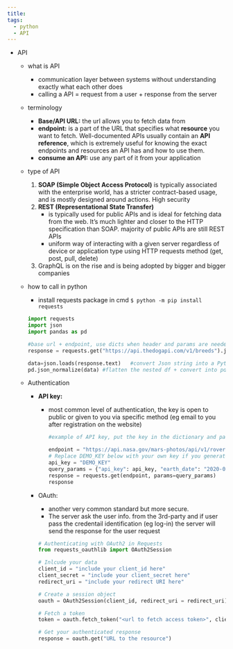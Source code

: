 ```yaml
---
title: 
tags:
  - python
  - API
---
```

- API
    - what is API
        - communication layer between systems without understanding exactly what each other does
        - calling a API = request from a user + response from the server
    - terminology
        - **Base/API URL:** the url allows you to fetch data from
        - **endpoint:**  is a part of the URL that specifies what **resource** you want to fetch. Well-documented APIs usually contain an **API reference**, which is extremely useful for knowing the exact endpoints and resources an API has and how to use them.
        - **consume an API:** use any part of it from your application
    - type of API
        1. **SOAP (Simple Object Access Protocol)** is typically associated with the enterprise world, has a stricter contract-based usage, and is mostly designed around actions. High security
        2. **REST (Representational State Transfer)**
            - is typically used for public APIs and is ideal for fetching data from the web. It’s much lighter and closer to the HTTP specification than SOAP. majority of public APIs are still REST APIs
            - uniform way of interacting with a given server regardless of device or application type using HTTP requests method (get, post, pull, delete)
        3. GraphQL is on the rise and is being adopted by bigger and bigger companies
    - how to call in python
        - install requests package in cmd `$ python -m pip install requests`

        ```python
        import requests
        import json
        import pandas as pd

        #base url + endpoint, use dicts when header and params are needed
        response = requests.get("https://api.thedogapi.com/v1/breeds").json() #.json() print a human-friendly Json format

        data=json.loads(response.text)   #convert Json string into a Python Dictionary; aka "deserialization"
        pd.json_normalize(data) #flatten the nested df + convert into pd_df, neeeded Unserialized data
        ```

    - Authentication
        - **API key:**
            - most common level of authentication, the key is open to public or given to you via specific method (eg email to you after registration on the website)

                ```python
                #example of API key, put the key in the dictionary and pass it into the params argument

                endpoint = "https://api.nasa.gov/mars-photos/api/v1/rovers/curiosity/photos"
                # Replace DEMO_KEY below with your own key if you generated one.
                api_key = "DEMO_KEY"
                query_params = {"api_key": api_key, "earth_date": "2020-07-01"}
                response = requests.get(endpoint, params=query_params)
                response
                ```

        - OAuth:
            - another very common standard but more secure.
            - The server ask the user info. from the 3rd-party and if user pass the credentail identification (eg log-in) the server will send the response for the user request

            ```python
            # Authenticating with OAuth2 in Requests
            from requests_oauthlib import OAuth2Session

            # Inlcude your data
            client_id = "include your client_id here"
            client_secret = "include your client_secret here"
            redirect_uri = "include your redirect URI here"

            # Create a session object
            oauth = OAuth2Session(client_id, redirect_uri = redirect_uri)

            # Fetch a token
            token = oauth.fetch_token("<url to fetch access token>", client_secret = client_secret)

            # Get your authenticated response
            response = oauth.get("URL to the resource")
            ```